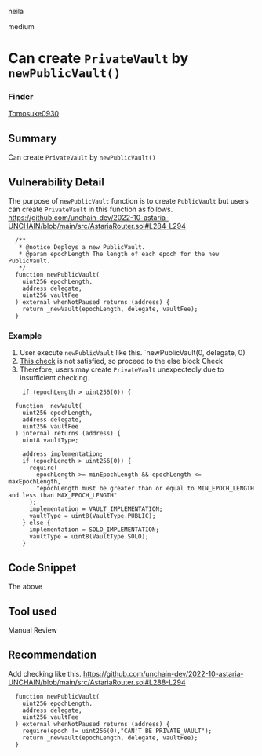 neila

medium

# Can create `PrivateVault` by `newPublicVault()`

### Finder 
[Tomosuke0930](https://github.com/Tomosuke0930)

## Summary
Can create `PrivateVault` by `newPublicVault()`

## Vulnerability Detail
The purpose of `newPublicVault` function is to create `PublicVault` but users can create `PrivateVault` in this function as follows.
https://github.com/unchain-dev/2022-10-astaria-UNCHAIN/blob/main/src/AstariaRouter.sol#L284-L294
```solidity
  /**
   * @notice Deploys a new PublicVault.
   * @param epochLength The length of each epoch for the new PublicVault.
   */
  function newPublicVault(
    uint256 epochLength,
    address delegate,
    uint256 vaultFee
  ) external whenNotPaused returns (address) {
    return _newVault(epochLength, delegate, vaultFee);
  }
```
### Example
1. User execute `newPublicVault` like this. 
`newPublicVault(0, delegate, 0)
2. [This check](https://github.com/unchain-dev/2022-10-astaria-UNCHAIN/blob/main/src/AstariaRouter.sol#L508) is not satisfied, so proceed to the else block
Check
4. Therefore, users may create `PrivateVault` unexpectedly due to insufficient checking.

```solidity
    if (epochLength > uint256(0)) {
```

```solidity
  function _newVault(
    uint256 epochLength,
    address delegate,
    uint256 vaultFee
  ) internal returns (address) {
    uint8 vaultType;

    address implementation;
    if (epochLength > uint256(0)) {
      require(
        epochLength >= minEpochLength && epochLength <= maxEpochLength,
        "epochLength must be greater than or equal to MIN_EPOCH_LENGTH and less than MAX_EPOCH_LENGTH"
      );
      implementation = VAULT_IMPLEMENTATION;
      vaultType = uint8(VaultType.PUBLIC);
    } else {
      implementation = SOLO_IMPLEMENTATION;
      vaultType = uint8(VaultType.SOLO);
    }
```

## Code Snippet
The above

## Tool used
Manual Review

## Recommendation
Add checking like this.
https://github.com/unchain-dev/2022-10-astaria-UNCHAIN/blob/main/src/AstariaRouter.sol#L288-L294
```solidity
  function newPublicVault(
    uint256 epochLength,
    address delegate,
    uint256 vaultFee
  ) external whenNotPaused returns (address) {
    require(epoch != uint256(0),"CAN'T BE PRIVATE_VAULT");
    return _newVault(epochLength, delegate, vaultFee);
  }

```